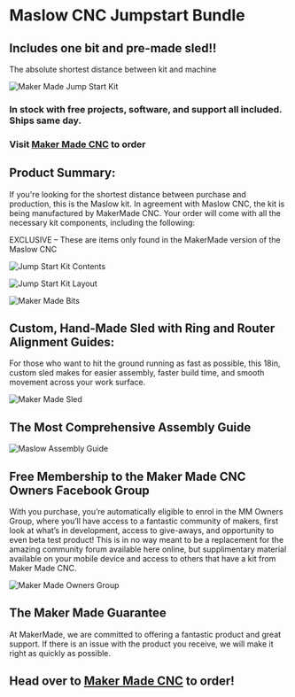# Maslow CNC Jumpstart Bundle

## Includes one bit and pre-made sled!!

The absolute shortest distance between kit and machine

![Maker Made Jump Start Kit](https://github.com/MaslowCommunityGarden/Maslow-CNC-Jumpstart-Bundle/blob/master/mainpicture.jpg)

### In stock with free projects, software, and support all included.  Ships same day. 

### Visit [Maker Made CNC](https://www.makermadecnc.com/shop) to order

## Product Summary:

If you're looking for the shortest distance between purchase and production, this is the Maslow kit.  In agreement with Maslow CNC, the kit is being manufactured by MakerMade CNC. Your order will come with all the necessary kit components, including the following: 

EXCLUSIVE – These are items only found in the MakerMade version of the Maslow CNC

![Jump Start Kit Contents](https://github.com/MaslowCommunityGarden/Maslow-CNC-Jumpstart-Bundle/blob/master/jumpStartKitContents.png)

![Jump Start Kit Layout](https://github.com/MaslowCommunityGarden/Maslow-CNC-Jumpstart-Bundle/blob/master/jumpStartLayout.png)

![Maker Made Bits](https://github.com/MaslowCommunityGarden/Maslow-CNC-Jumpstart-Bundle/blob/master/makerMadeBits.png)

## Custom, Hand-Made Sled with Ring and Router Alignment Guides: 
For those who want to hit the ground running as fast as possible, this 18in, custom sled makes for easier assembly, faster build time, and smooth movement across your work surface.

![Maker Made Sled](https://github.com/MaslowCommunityGarden/Maslow-CNC-Jumpstart-Bundle/blob/master/makerMadeSled.png)

## The Most Comprehensive Assembly Guide

![Maslow Assembly Guide](https://github.com/MaslowCommunityGarden/The-Original-Maslow-CNC/blob/master/maslowAssemblyGuide.png)

## Free Membership to the Maker Made CNC Owners Facebook Group
With you purchase, you’re automatically eligible to enrol in the MM Owners Group, where you’ll have access to a fantastic community of makers, first look at what’s in development, access to give-aways, and opportunity to even beta test product! This is in no way meant to be a replacement for the amazing community forum available here online, but supplimentary material available on your mobile device and access to others that have a kit from Maker Made CNC.

![Maker Made Owners Group](https://github.com/MaslowCommunityGarden/The-Original-Maslow-CNC/blob/master/makerMadeOwnerGroup.png)

## The Maker Made Guarantee

At MakerMade, we are committed to offering a fantastic product and great support. If there is an issue with the product you receive, we will make it right as quickly as possible.

## Head over to [Maker Made CNC](https://www.makermadecnc.com/shop) to order!
